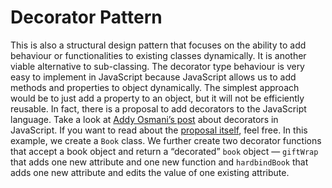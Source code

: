 # Decorator Pattern

This is also a structural design pattern that focuses on the ability to add behaviour or functionalities to existing classes dynamically. It is another viable alternative to sub-classing.
The decorator type behaviour is very easy to implement in JavaScript because JavaScript allows us to add methods and properties to object dynamically. The simplest approach would be to just add a property to an object, but it will not be efficiently reusable.
In fact, there is a proposal to add decorators to the JavaScript language. Take a look at [Addy Osmani’s post](https://medium.com/google-developers/exploring-es7-decorators-76ecb65fb841 "Exploring EcmaScript Decorators") about decorators in JavaScript.
If you want to read about the [proposal itself](https://tc39.es/proposal-decorators/ "Decorators proposal"), feel free.
In this example, we create a `Book` class. We further create two decorator functions that accept a book object and return a “decorated” `book` object — `giftWrap` that adds one new attribute and one new function and `hardbindBook` that adds one new attribute and edits the value of one existing attribute.
